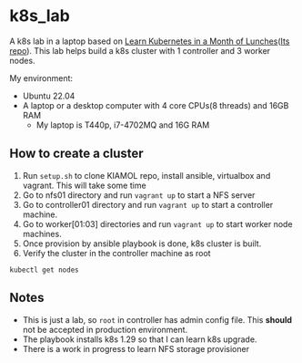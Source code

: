# k8s_lab

A k8s lab in a laptop based on [Learn Kubernetes in a Month of Lunches](https://kiamol.net/)([Its repo](https://github.com/sixeyed/kiamol.git )). This lab helps build a k8s cluster with 1 controller and 3 worker nodes.


My environment:
* Ubuntu 22.04
* A laptop or a desktop computer with 4 core CPUs(8 threads) and 16GB RAM
    * My laptop is T440p, i7-4702MQ and 16G RAM

## How to create a cluster

1. Run `setup.sh` to clone KIAMOL repo, install ansible, virtualbox and vagrant. This will take some time
2. Go to nfs01 directory and run `vagrant up` to start a NFS server
3. Go to controller01 directory and run `vagrant up` to start a controller machine.
4. Go to worker[01:03] directories and run `vagrant up` to start worker node machines.
5. Once provision by ansible playbook is done, k8s cluster is built.
6. Verify the cluster in the controller machine as root
```
kubectl get nodes
```

## Notes
* This is just a lab, so `root` in controller has admin config file. This **should** not be accepted in production environment.
* The playbook installs k8s 1.29 so that I can learn k8s upgrade.
* There is a work in progress to learn NFS storage provisioner

